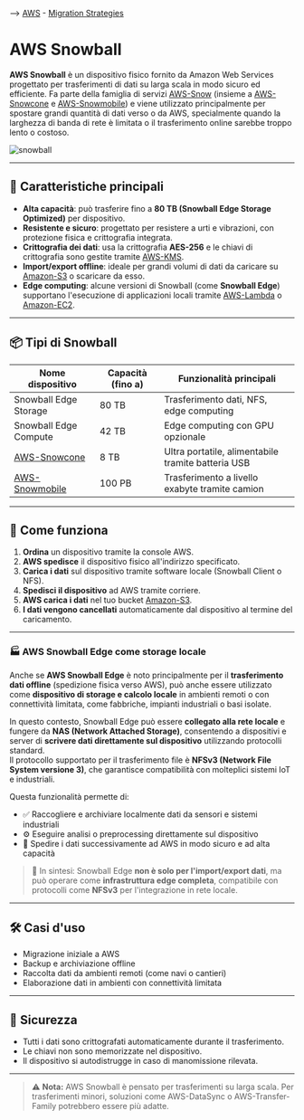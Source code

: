 --> [AWS](AWS.md)  -  [Migration Strategies](AWS-Migration-Strategies.md)
# AWS Snowball

**AWS Snowball** è un dispositivo fisico fornito da Amazon Web Services progettato per trasferimenti di dati su larga scala in modo sicuro ed efficiente. Fa parte della famiglia di servizi [AWS-Snow](AWS-Snow.md) (insieme a [AWS-Snowcone](AWS-Snowcone.md) e [AWS-Snowmobile](AWS-Snowmobile.md)) e viene utilizzato principalmente per spostare grandi quantità di dati verso o da AWS, specialmente quando la larghezza di banda di rete è limitata o il trasferimento online sarebbe troppo lento o costoso.

![snowball](snowball.jpeg)

---

## 🧊 Caratteristiche principali

- **Alta capacità**: può trasferire fino a **80 TB (Snowball Edge Storage Optimized)** per dispositivo.
- **Resistente e sicuro**: progettato per resistere a urti e vibrazioni, con protezione fisica e crittografia integrata.
- **Crittografia dei dati**: usa la crittografia **AES-256** e le chiavi di crittografia sono gestite tramite [AWS-KMS](AWS-KMS.md).
- **Import/export offline**: ideale per grandi volumi di dati da caricare su [Amazon-S3](Amazon-S3.md) o scaricare da esso.
- **Edge computing**: alcune versioni di Snowball (come **Snowball Edge**) supportano l'esecuzione di applicazioni locali tramite [AWS-Lambda](AWS-Lambda.md) o [Amazon-EC2](Amazon-EC2.md).

---

## 📦 Tipi di Snowball

| Nome dispositivo          | Capacità (fino a) | Funzionalità principali                             |
|---------------------------|-------------------|-----------------------------------------------------|
| Snowball Edge Storage     | 80 TB             | Trasferimento dati, NFS, edge computing             |
| Snowball Edge Compute     | 42 TB             | Edge computing con GPU opzionale                    |
| [AWS-Snowcone](AWS-Snowcone.md)          | 8 TB              | Ultra portatile, alimentabile tramite batteria USB  |
| [AWS-Snowmobile](AWS-Snowmobile.md)      | 100 PB            | Trasferimento a livello exabyte tramite camion      |

---

## 🔁 Come funziona

1. **Ordina** un dispositivo tramite la console AWS.
2. **AWS spedisce** il dispositivo fisico all'indirizzo specificato.
3. **Carica i dati** sul dispositivo tramite software locale (Snowball Client o NFS).
4. **Spedisci il dispositivo** ad AWS tramite corriere.
5. **AWS carica i dati** nel tuo bucket [Amazon-S3](Amazon-S3.md).
6. **I dati vengono cancellati** automaticamente dal dispositivo al termine del caricamento.

---
### 🏭 AWS Snowball Edge come storage locale

Anche se **AWS Snowball Edge** è noto principalmente per il **trasferimento dati offline** (spedizione fisica verso AWS), può anche essere utilizzato come **dispositivo di storage e calcolo locale** in ambienti remoti o con connettività limitata, come fabbriche, impianti industriali o basi isolate.

In questo contesto, Snowball Edge può essere **collegato alla rete locale** e fungere da **NAS (Network Attached Storage)**, consentendo a dispositivi e server di **scrivere dati direttamente sul dispositivo** utilizzando protocolli standard.  
Il protocollo supportato per il trasferimento file è **NFSv3 (Network File System versione 3)**, che garantisce compatibilità con molteplici sistemi IoT e industriali.

Questa funzionalità permette di:
- ✅ Raccogliere e archiviare localmente dati da sensori e sistemi industriali
- ⚙️ Eseguire analisi o preprocessing direttamente sul dispositivo
- 🚚 Spedire i dati successivamente ad AWS in modo sicuro e ad alta capacità

> 📌 In sintesi: Snowball Edge **non è solo per l'import/export dati**, ma può operare come **infrastruttura edge completa**, compatibile con protocolli come **NFSv3** per l'integrazione in rete locale.


---

## 🛠️ Casi d'uso

- Migrazione iniziale a AWS
- Backup e archiviazione offline
- Raccolta dati da ambienti remoti (come navi o cantieri)
- Elaborazione dati in ambienti con connettività limitata

---

## 🔐 Sicurezza

- Tutti i dati sono crittografati automaticamente durante il trasferimento.
- Le chiavi non sono memorizzate nel dispositivo.
- Il dispositivo si autodistrugge in caso di manomissione rilevata.

---

> ⚠️ **Nota:** AWS Snowball è pensato per trasferimenti su larga scala. Per trasferimenti minori, soluzioni come AWS-DataSync o AWS-Transfer-Family potrebbero essere più adatte.
